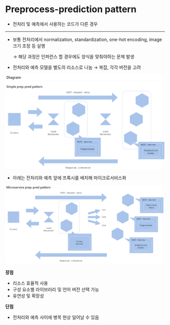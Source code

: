 # Preprocess-prediction pattern

- 전처리 및 예측에서 사용하는 코드가 다른 경우

---

- 보통 전처리에서 normalization, standardization, one-hot encoding, image 크기 조정 등 실행
    
    → 해당 과정은 인퍼런스 할 경우에도 양식을 맞춰야하는 문제 발생
    
- 전처리와 예측 모델을 별도의 리소스로 나눔
→ 복잡, 각각 버전을 고려

![Preprocess%20c0e64/Untitled.png](Preprocess%20c0e64/Untitled.png)

- 아래는 전처리와 예측 앞에 프록시를 배치해 마이크로서비스화

![Preprocess%20c0e64/Untitled%201.png](Preprocess%20c0e64/Untitled%201.png)

**장점**

- 리소스 효율적 사용
- 구성 요소별 라이브러리 및 언어 버전 선택 가능
- 유연성 및 확장성

**단점**

- 전처리와 예측 사이에 병목 현상 일어날 수 있음
